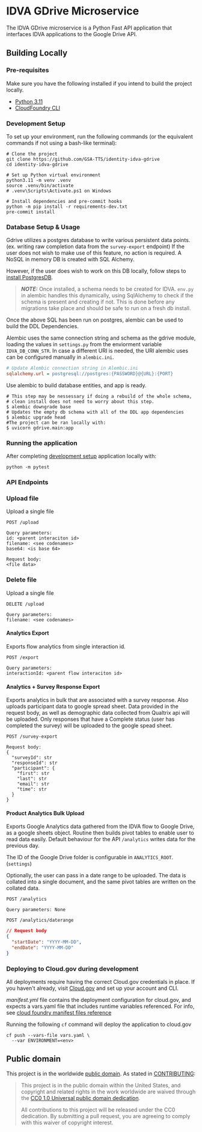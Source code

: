 # IDVA GDrive Microservice
The IDVA GDrive microservice is a Python Fast API
application that interfaces IDVA applications to the Google Drive API.

## Building Locally

### Pre-requisites
Make sure you have the following installed if you intend to build the project locally.
- [Python 3.11](https://www.python.org/)
- [CloudFoundry CLI](https://docs.cloudfoundry.org/cf-cli/)

### Development Setup
To set up your environment, run the following commands (or the equivalent
commands if not using a bash-like terminal):

```shell
# Clone the project
git clone https://github.com/GSA-TTS/identity-idva-gdrive
cd identity-idva-gdrive

# Set up Python virtual environment
python3.11 -m venv .venv
source .venv/bin/activate
# .venv\Scripts\Activate.ps1 on Windows

# Install dependencies and pre-commit hooks
python -m pip install -r requirements-dev.txt
pre-commit install
```
### Database Setup & Usage

Gdrive utilizes a postgres database to write various persistent data points. (ex. writing raw completion data from the `survey-export` endpoint) If the user does not wish to make use of this feature, no action is required. A NoSQL in memory DB is created with SQL Alchemy. 

However, if the user does wish to work on this DB locally, follow steps to [install PostgresDB](https://dev.to/sfpear/install-and-use-postgres-in-wsl-423d#:~:text=To%20install%20Postgres%20and%20run%20it%20in%20WSL%2C,installation%20and%20get%20the%20version%20number%3A%20psql%20--version). 

> **_NOTE:_** Once installed, a schema needs to be created for IDVA. `env.py` in alembic handles this dynamically, using SqlAlchemy to check if the schema is present and creating if not. This is done before any migrations take place and should be safe to run on a fresh db install.

Once the above SQL has been run on postgres, alembic can be used to build the DDL Dependencies.

Alembic uses the same connection string and schema as the gdrive module, loading the 
values in `settings.py` from the enviorment variable `IDVA_DB_CONN_STR`. In case a different URI is needed, the URI alembic uses can be configured manually in `alembic.ini`.
```ini
# Update Alembic connection string in Alembic.ini
sqlalchemy.url = postgresql://postgres:{PASSWORD}@{URL}:{PORT}
```
Use alembic to build database entities, and app is ready.
```shell
# This step may be nessessary if doing a rebuild of the whole schema, 
# clean install does not need to worry about this step. 
$ alembic downgrade base
# Updates the empty db schema with all of the DDL app dependencies
$ alembic upgrade head
#The project can be ran locally with:
$ uvicorn gdrive.main:app
```

### Running the application
After completing [development setup](#development-setup) application locally with:
```shell
python -m pytest
```

### API Endpoints


### Upload file
Upload a single file

`POST /upload`

```
Query parameters:
id: <parent interaciton id>
filename: <see codenames>
base64: <is base 64>
```

```
Request body:
<file data>
```

### Delete file
Upload a single file

`DELETE /upload`

```
Query parameters:
filename: <see codenames>
```


#### Analytics Export
Exports flow analytics from single interaction id.

`POST /export`

```
Query parameters:
interactionId: <parent flow interaciton id>
```


#### Analytics + Survey Response Export
Exports analytics in bulk that are associated with a survey response. Also uploads
participant data to google spread sheet. Data provided in the request body, as well
as demographic data collected from Qualtrix api will be uploaded. Only responses that 
have a Complete status (user has completed the survey) will be uploaded to the google spead sheet. 

`POST /survey-export`

```
Request body:
{
  "surveyId": str
  "responseId": str
  "participant": {
    "first": str
    "last": str
    "email": str
    "time": str
  }
}
```

#### Product Analytics Bulk Upload
Exports Google Analytics data gathered from the IDVA flow to Google Drive, as a google sheets object. Routine then builds pivot tables to enable user to read data easily. Default behaviour for the API `/analytics` writes data for the previous day.

The ID of the Google Drive folder is configurable in `ANALYTICS_ROOT`. (`settings`)

Optionally, the user can pass in a date range to be uploaded. The data is collated into a single document, and the same pivot tables are written on the collated data.

`POST /analytics`
```
Query parameters: None
```
`POST /analytics/daterange`
```JSON
// Request body
{
  "startDate": "YYYY-MM-DD",
  "endDate": "YYYY-MM-DD"
}
```


### Deploying to Cloud.gov during development
All deployments require having the correct Cloud.gov credentials in place. If
you haven't already, visit [Cloud.gov](https://cloud.gov) and set up your
account and CLI.

*manifest.yml* file contains the deployment configuration for cloud.gov, and expects
a vars.yaml file that includes runtime variables referenced. For info, see
[cloud foundry manifest files reference](https://docs.cloudfoundry.org/devguide/deploy-apps/manifest-attributes.html)

Running the following `cf` command will deploy the application to cloud.gov
```shell
cf push --vars-file vars.yaml \
  --var ENVIRONMENT=<env>
```

## Public domain

This project is in the worldwide [public domain](LICENSE.md). As stated in
[CONTRIBUTING](CONTRIBUTING.md):

> This project is in the public domain within the United States, and copyright
and related rights in the work worldwide are waived through the
[CC0 1.0 Universal public domain dedication](https://creativecommons.org/publicdomain/zero/1.0/).
>
> All contributions to this project will be released under the CC0 dedication.
By submitting a pull request, you are agreeing to comply with this waiver of
copyright interest.
